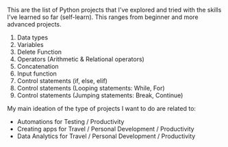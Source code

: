 This are the list of Python projects that I've explored and tried with the skills I've learned so far (self-learn). This ranges from beginner and more advanced projects. 
  1. Data types 
  2. Variables
  3. Delete Function
  4. Operators (Arithmetic & Relational operators)
  5. Concatenation
  6. Input function
  7. Control statements (if, else, elif)
  8. Control statements (Looping statements: While, For)
  9. Control statements (Jumping statements: Break, Continue)

My main ideation of the type of projects I want to do are related to:
  - Automations for Testing / Productivity
  - Creating apps for Travel / Personal Development / Productivity
  - Data Analytics for Travel / Personal Development / Productivity
